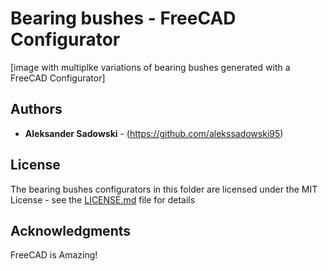 # Bearing bushes - FreeCAD Configurator

[image with multiplke variations of bearing bushes generated with a FreeCAD Configurator]

## Authors

* **Aleksander Sadowski** - (https://github.com/alekssadowski95)

## License
The bearing bushes configurators in this folder are licensed under the MIT License - see the [LICENSE.md](LICENSE.md) file for details

## Acknowledgments

FreeCAD is Amazing!
